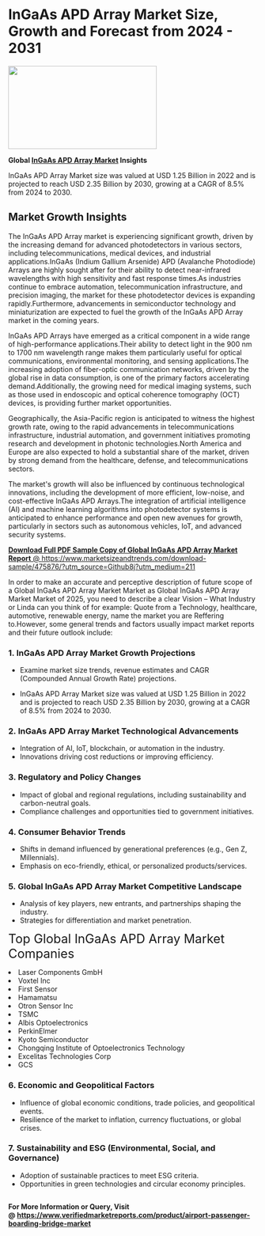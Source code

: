 <H1>InGaAs APD Array Market Size, Growth and Forecast from 2024 - 2031</H1><img class="aligncenter size-medium wp-image-584254" src="https://thirdeyenews.in/wp-content/uploads/2024/09/Global-Market-Research-300x168.jpeg" alt="" width="300" height="168" /><p><strong>Global&nbsp;<a href="https://www.marketsizeandtrends.com/download-sample/475876/?utm_source=Github8j?utm_medium=211">InGaAs APD Array Market</a> Insights</strong></p><p>InGaAs APD Array Market size was valued at USD 1.25 Billion in 2022 and is projected to reach USD 2.35 Billion by 2030, growing at a CAGR of 8.5% from 2024 to 2030.</p><p><h2>Market Growth Insights</h2> <p>The InGaAs APD Array market is experiencing significant growth, driven by the increasing demand for advanced photodetectors in various sectors, including telecommunications, medical devices, and industrial applications.InGaAs (Indium Gallium Arsenide) APD (Avalanche Photodiode) Arrays are highly sought after for their ability to detect near-infrared wavelengths with high sensitivity and fast response times.As industries continue to embrace automation, telecommunication infrastructure, and precision imaging, the market for these photodetector devices is expanding rapidly.Furthermore, advancements in semiconductor technology and miniaturization are expected to fuel the growth of the InGaAs APD Array market in the coming years.</p> <p><a href="#"></a></p> <p>InGaAs APD Arrays have emerged as a critical component in a wide range of high-performance applications.Their ability to detect light in the 900 nm to 1700 nm wavelength range makes them particularly useful for optical communications, environmental monitoring, and sensing applications.The increasing adoption of fiber-optic communication networks, driven by the global rise in data consumption, is one of the primary factors accelerating demand.Additionally, the growing need for medical imaging systems, such as those used in endoscopic and optical coherence tomography (OCT) devices, is providing further market opportunities.</p> <p>Geographically, the Asia-Pacific region is anticipated to witness the highest growth rate, owing to the rapid advancements in telecommunications infrastructure, industrial automation, and government initiatives promoting research and development in photonic technologies.North America and Europe are also expected to hold a substantial share of the market, driven by strong demand from the healthcare, defense, and telecommunications sectors.</p> <p>The market's growth will also be influenced by continuous technological innovations, including the development of more efficient, low-noise, and cost-effective InGaAs APD Arrays.The integration of artificial intelligence (AI) and machine learning algorithms into photodetector systems is anticipated to enhance performance and open new avenues for growth, particularly in sectors such as autonomous vehicles, IoT, and advanced security systems.</p> <p><a href="#"></p><p><span class=""><strong>Download Full PDF Sample Copy of Global InGaAs APD Array Market Report</strong> @ <a href="https://www.marketsizeandtrends.com/download-sample/475876/?utm_source=Github8j?utm_medium=211" target="_blank">https://www.marketsizeandtrends.com/download-sample/475876/?utm_source=Github8j?utm_medium=211</a></span></p><p>In order to make an accurate and perceptive description of future scope of a Global&nbsp;InGaAs APD Array Market Market as Global&nbsp;InGaAs APD Array Market Market of 2025, you need to describe a clear Vision &ndash; What Industry or Linda can you think of for example: Quote from a Technology, healthcare, automotive, renewable energy, name the market you are Reffering to.However, some general trends and factors usually impact market reports and their future outlook include:</p><h3>1.&nbsp;<strong>InGaAs APD Array Market Growth Projections</strong></h3><ul><li>Examine market size trends, revenue estimates and CAGR (Compounded Annual Growth Rate) projections.</li><li><p>InGaAs APD Array Market size was valued at USD 1.25 Billion in 2022 and is projected to reach USD 2.35 Billion by 2030, growing at a CAGR of 8.5% from 2024 to 2030.</p></li></ul><h3>2.&nbsp;<strong>InGaAs APD Array Market Technological Advancements</strong></h3><ul><li>Integration of AI, IoT, blockchain, or automation in the industry.</li><li>Innovations driving cost reductions or improving efficiency.</li></ul><h3>3.&nbsp;<strong>Regulatory and Policy Changes</strong></h3><ul><li>Impact of global and regional regulations, including sustainability and carbon-neutral goals.</li><li>Compliance challenges and opportunities tied to government initiatives.</li></ul><h3>4.&nbsp;<strong>Consumer Behavior Trends</strong></h3><ul><li>Shifts in demand influenced by generational preferences (e.g., Gen Z, Millennials).</li><li>Emphasis on eco-friendly, ethical, or personalized products/services.</li></ul><h3>5.&nbsp;<strong>Global InGaAs APD Array Market Competitive Landscape</strong></h3><ul><li>Analysis of key players, new entrants, and partnerships shaping the industry.</li><li>Strategies for differentiation and market penetration.</li></ul><p data-pm-slice="1 1 []"><span style="color: inherit; font-family: inherit; font-size: 25px;">Top Global InGaAs APD Array Market Companies</span></p><div class="" data-test-id=""><p><li>Laser Components GmbH</li><li> Voxtel Inc</li><li> First Sensor</li><li> Hamamatsu</li><li> Otron Sensor Inc</li><li> TSMC</li><li> Albis Optoelectronics</li><li> PerkinElmer</li><li> Kyoto Semiconductor</li><li> Chongqing Institute of Optoelectronics Technology</li><li> Excelitas Technologies Corp</li><li> GCS</li></p></div><h3>6.&nbsp;<strong>Economic and Geopolitical Factors</strong></h3><ul><li>Influence of global economic conditions, trade policies, and geopolitical events.</li><li>Resilience of the market to inflation, currency fluctuations, or global crises.</li></ul><h3>7.&nbsp;<strong>Sustainability and ESG (Environmental, Social, and Governance)</strong></h3><ul><li>Adoption of sustainable practices to meet ESG criteria.</li><li>Opportunities in green technologies and circular economy principles.</li></ul><h2><strong style="font-size: 14px;">For More Information or Query, Visit @&nbsp;</strong><a style="background-color: #ffffff; font-size: 14px;" href="https://www.marketsizeandtrends.com/report/ingaas-apd-array-market/" target="_blank">https://www.verifiedmarketreports.com/product/airport-passenger-boarding-bridge-market</a></h2>